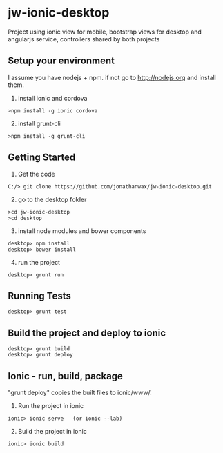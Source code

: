 # jw-ionic-desktop
Project using ionic view for mobile, bootstrap views for desktop and angularjs service, controllers shared by both projects

## Setup your environment

I assume you have nodejs + npm. if not go to http://nodejs.org and install them.

1. install ionic and cordova
```
>npm install -g ionic cordova
```

2. install grunt-cli
```
>npm install -g grunt-cli
```

## Getting Started

1. Get the code
```
C:/> git clone https://github.com/jonathanwax/jw-ionic-desktop.git
```

2. go to the desktop folder
```
>cd jw-ionic-desktop
>cd desktop
```

3. install node modules and bower components
```
desktop> npm install
desktop> bower install
```

4. run the project
```
desktop> grunt run
```

## Running Tests
```
desktop> grunt test
```

## Build the project and deploy to ionic
```
desktop> grunt build
desktop> grunt deploy
```

## Ionic - run, build, package
"grunt deploy" copies the built files to ionic/www/.

1. Run the project in ionic
```
ionic> ionic serve   (or ionic --lab)
```

2. Build the project in ionic
```
ionic> ionic build
```